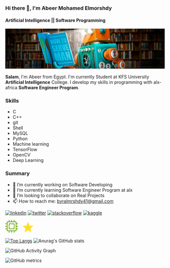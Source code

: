 ### Hi there 👋, I'm Abeer Mohamed Elmorshdy
#### Artificial Intelligence || Software Programming 
![Artificial Intelligence || Software Programming ](https://github.com/Abeermorshdy/Abeermorshdy/blob/main/AI.jpeg)

**Salam**, I'm Abeer from Egypt. I'm currently Student at KFS University **Artificial Intelligence** College. I develop my skills in programming with alx-africa **Software Engineer Program**.
### Skills
- C 
- C++ 
- git 
- Shell 
- MySQL
- Python 
- Machine learning 
- TensorFlow 
- OpenCV 
- Deep Learning 

### Summary
- 🔭 I’m currently working on Software Developing 
- 🌱 I’m currently learning Software Engineer Program at alx 
- 👯 I’m looking to collaborate on Real Projects 
- 📫 How to reach me: byralmrshdy41@gmail.com 


[<img src='https://cdn.jsdelivr.net/npm/simple-icons@3.0.1/icons/linkedin.svg' alt='linkedin' height='40'>](https://www.linkedin.com/in/abeer-mohamed-elmorshdy/)   [<img src='https://cdn.jsdelivr.net/npm/simple-icons@3.0.1/icons/twitter.svg' alt='twitter' height='40'>](https://twitter.com/AbeerElmorshdy)  [<img src='https://cdn.jsdelivr.net/npm/simple-icons@3.0.1/icons/stackoverflow.svg' alt='stackoverflow' height='40'>](https://stackoverflow.com/users/15694781)  [<img src='https://cdn.jsdelivr.net/npm/simple-icons@3.0.1/icons/kaggle.svg' alt='kaggle' height='40'>](https://www.kaggle.com/abeerelmorshedy)  

<a href='https://docs.github.com/en/developers'><img src='https://raw.githubusercontent.com/acervenky/animated-github-badges/master/assets/devbadge.gif' width='40' height='40'></a> <a href='https://stars.github.com/'><img src='https://raw.githubusercontent.com/acervenky/animated-github-badges/master/assets/starbadge.gif' width='35' height='35'></a> 

[![Top Langs](https://github-readme-stats.vercel.app/api/top-langs/?username=Abeermorshdy&show_icons=true&theme=radical)](https://github.com/anuraghazra/github-readme-stats)
![Anurag's GitHub stats](https://github-readme-stats.vercel.app/api?username=Abeermorshdy&show_icons=true&theme=radical)


![GitHub Activity Graph](https://activity-graph.herokuapp.com/graph?username=Abeermorshdy)  

![GitHub metrics](https://metrics.lecoq.io/Abeermorshdy)  

